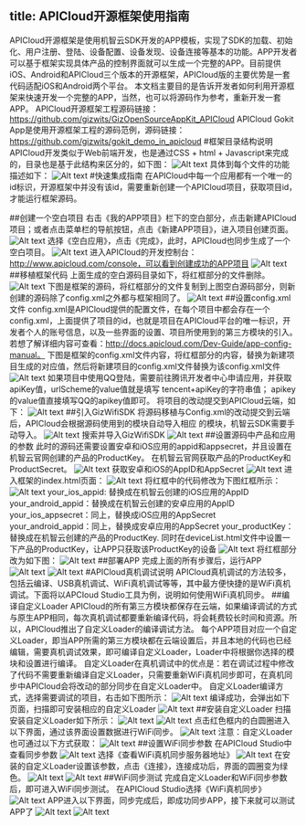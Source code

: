 title: APICloud开源框架使用指南
---
APICloud开源框架是使用机智云SDK开发的APP模板，实现了SDK的加载、初始化、用户注册、登陆、设备配置、设备发现、设备连接等基本的功能。APP开发者可以基于框架实现具体产品的控制界面就可以生成一个完整的APP。目前提供iOS、Android和APICloud三个版本的开源框架，APICloud版的主要优势是一套代码适配iOS和Android两个平台。
本文档主要目的是告诉开发者如何利用开源框架来快速开发一个完整的APP，当然，也可以将源码作为参考，重新开发一套APP。
APICloud开源框架工程源码链接：https://github.com/gizwits/GizOpenSourceAppKit_APICloud
APICloud Gokit App是使用开源框架工程的源码范例，源码链接：https://github.com/gizwits/gokit_demo_in_apicloud
#框架目录结构说明
APICloud开发类似于Web前端开发，也是通过CSS + html + Javascript来完成的，目录也是基于此结构来区分的，如下图：
![Alt text](./1494472115112.png)
 具体到每个文件的功能描述如下：
![Alt text](./1494487796384.png)
#快速集成指南
在APICloud中每一个应用都有一个唯一的id标识，开源框架中并没有该id，需要重新创建一个APICloud项目，获取项目id，才能运行框架源码。

##创建一个空白项目
右击《我的APP项目》栏下的空白部分，点击新建APICloud项目；或者点击菜单栏的导航按钮，点击《新建APP项目》，进入项目创建页面。
![Alt text](./1494472516206.png)
选择《空白应用》，点击《完成》，此时，APICloud也同步生成了一个空白项目。
![Alt text](./1494472548413.png)
进入APICloud的开发控制台：http://www.apicloud.com/console，可以看到创建成功的APP项目
![Alt text](./1494472603492.png)
##移植框架代码
上面生成的空白源码目录如下，将红框部分的文件删除。
![Alt text](./1494472633370.png)
下图是框架的源码，将红框部分的文件复制到上图空白源码部分，则新创建的源码除了config.xml之外都与框架相同了。
![Alt text](./1494472649164.png)
##设置config.xml文件
config.xml是APICloud提供的配置文件，在每个项目中都会存在一个config.xml，上面提供了项目的id，也就是项目在APICloud平台的唯一标识，开发者个人的账号信息，以及一些界面的设置、项目所使用到的第三方模块的引入。若想了解详细内容可查看：http://docs.apicloud.com/Dev-Guide/app-config-manual。
下图是框架的config.xml文件内容，将红框部分的内容，替换为新建项目生成的对应值，然后将新建项目的config.xml文件替换为该config.xml文件
![Alt text](./1494472731064.png)
如果项目中使用QQ登陆，需要前往腾讯开发者中心申请应用，并获取apiKey值，urlScheme的value值就是填写 tencent+apiKey的字符串值； apikey的value值直接填写QQ的apikey值即可。
将项目的改动提交到APICloud云端，如下：
![Alt text](./1494472798416.png)
##引入GizWifiSDK
将源码移植与Config.xml的改动提交到云端后，APICloud会根据源码使用到的模块自动导入相应
的模块，机智云SDK需要手动导入。
![Alt text](./1494472869619.png)
搜索并导入GizWifiSDK
![Alt text](./1494472884133.png)
##设置源码中产品和应用的参数
此时的源码还需要设置安卓和iOS应用的appid和appsecret，并且设置在机智云官网创建的产品的ProductKey。
在机智云官网获取产品的ProductKey和ProductSecret。
![Alt text](./1494472920246.png)
获取安卓和iOS的AppID和AppSecret
![Alt text](./1494472945214.png)
进入框架的index.html页面：
![Alt text](./1494472962369.png)
将红框中的代码修改为下图红框所示：
![Alt text](./1494472981193.png)
your_ios_appid: 替换成在机智云创建的iOS应用的AppID
your_android_appid：替换成在机智云创建的安卓应用的AppID
your_ios_appsecret：同上，替换成iOS应用的AppSecret
your_android_appid：同上，替换成安卓应用的AppSecret
your_productKey：替换成在机智云创建的产品的ProductKey.
同时在deviceList.html文件中设置一下产品的ProductKey，让APP只获取该ProductKey的设备
![Alt text](./1494473000691.png)
将红框部分改为如下图：
![Alt text](./1494473019302.png)
##部署APP
完成上面的所有步骤后，运行APP
![Alt text](./1494473043471.png)
![Alt text](./1494473047283.png)
#APICloud真机调试说明
APICloud真机调试的方法较多，包括云编译、USB真机调试、WiFi真机调试等等，其中最方便快捷的是WiFi真机调试。下面将以APCIoud Studio工具为例，说明如何使用WiFi真机同步。
##编译自定义Loader
APICloud的所有第三方模块都保存在云端，如果编译调试的方式与原生APP相同，每次真机调试都要重新编译代码，将会耗费较长时间和资源。所以，APICloud推出了自定义Loader的编译调试方法。
每个APP项目对应一个自定义Loader，即当APP所需的第三方模块都在云端设置后，并且本地的代码也已经编辑，需要真机调试效果，即可编译自定义Loader，Loader中将根据你选择的模块和设置进行编译。
自定义Loader在真机调试中的优点是：若在调试过程中修改了代码不需要重新编译自定义Loader，只需要重新WiFi真机同步即可，在真机同步中APICloud会将改动的部分同步在自定义Loader中。
自定义Loader编译方式，选择需要调试的项目，右击如下图所示：
![Alt text](./1494473114095.png)
编译成功，会弹出如下页面，扫描即可安装相应的自定义Loader
![Alt text](./1494473131534.png)
##安装自定义Loader
扫描安装自定义Loader如下所示：
![Alt text](./1494473160910.png)
![Alt text](./1494473164790.png)
点击红色框内的白圆圈进入以下界面，通过该界面设置数据进行WiFi同步。
![Alt text](./1494473182148.png)
注意：自定义Loader也可通过以下方式获取：
![Alt text](./1494473196119.png)
##设置WiFi同步参数
在APICloud Studio中查看同步参数
![Alt text](./1494473222376.png)
选择《查看WiFi真机同步服务器地址》
![Alt text](./1494473238046.png)
在安装的自定义Loader设置该参数，点击《连接》，连接成功后，界面的圆圈变为绿色。
![Alt text](./1494473258387.png)
![Alt text](./1494473261599.png)
##WiFi同步测试
完成自定义Loader和WiFi同步参数后，即可进入WiFi同步测试。
在APICloud Studio选择《WiFi真机同步》
![Alt text](./1494473284744.png)
APP进入以下界面，同步完成后，即成功同步APP，接下来就可以测试APP了
![Alt text](./1494473300972.png)
![Alt text](./1494473304169.png)


































	
